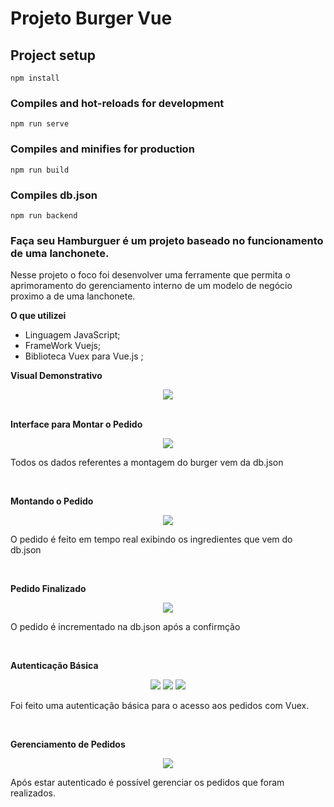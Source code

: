 # Projeto Burger Vue

## Project setup
```
npm install
```

### Compiles and hot-reloads for development
```
npm run serve
```

### Compiles and minifies for production
```
npm run build
```
### Compiles db.json 
```
npm run backend
```

### Faça seu Hamburguer é um projeto baseado no funcionamento de uma lanchonete. 
 
 
 Nesse projeto o foco foi desenvolver uma ferramente que permita o aprimoramento
 do gerenciamento interno de um modelo de negócio proximo a de uma lanchonete.
 
 **O que utilizei**
* Linguagem JavaScript;
* FrameWork Vuejs;
* Biblioteca Vuex para Vue.js ;

**Visual Demonstrativo**
<div align="center">
<img src="https://user-images.githubusercontent.com/59231364/202909856-573dffc5-5766-4a24-af77-8b49d01435a2.png" width="auto" height="auto" />
</div>
<br/>

**Interface para Montar o Pedido**
<div align="center">
<img src="https://github.com/Arturstriker3/Projeto-Burger-Vue/assets/59231364/2d0feeda-5b8f-480d-9ec3-ca0449f9ca86" width="auto" height="auto" />
</div>
<p>Todos os dados referentes a montagem do burger vem da db.json</p>
<br/>

**Montando o Pedido**
<div align="center">
<img src="https://github.com/Arturstriker3/Projeto-Burger-Vue/assets/59231364/69b05c9a-06f6-4561-8cec-3f5c88779c23" width="auto" height="auto" />
</div>
<p>O pedido é feito em tempo real exibindo os ingredientes que vem do db.json</p>
<br/>

**Pedido Finalizado**
<div align="center">
<img src="https://github.com/Arturstriker3/Projeto-Burger-Vue/assets/59231364/3b3563b3-7f90-4f3b-a4f9-30f7164f7e68" width="auto" height="auto" />
</div>
<p>O pedido é incrementado na db.json após a confirmção</p>
<br/>
 
**Autenticação Básica**
<div align="center">
<img src="https://user-images.githubusercontent.com/59231364/202910125-b8ea670f-0892-45c0-a663-d8c1d80e2b63.png" width="auto" height="auto" />
<img src="https://user-images.githubusercontent.com/59231364/202910224-d3fb64cd-8c2e-4ba2-940b-ff298cb44567.png" width="auto" height="auto" />
<img src="https://user-images.githubusercontent.com/59231364/202910249-6dd8745a-16f1-42c6-a7e3-3db88027ef6d.png" width="auto" height="auto" />
</div>
<p>Foi feito uma autenticação básica para o acesso aos pedidos com Vuex.</p>
<br/>

**Gerenciamento de Pedidos**
<div align="center">
<img src="https://github.com/Arturstriker3/Projeto-Burger-Vue/assets/59231364/3a1db56c-433d-4d1e-9e10-c6a868dc8724" width="auto" height="auto" />
</div>
<p>Após estar autenticado é possível gerenciar os pedidos que foram realizados.</p>
